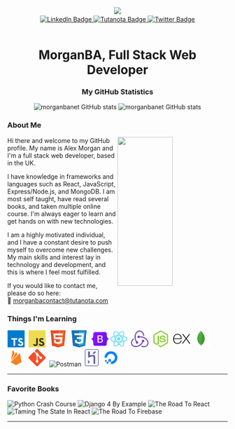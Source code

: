 <div id="header" align="center">
  <img src="https://media.giphy.com/media/jdPMeyv9rn0hZHh8n9/giphy.gif" width="175" />

  <div id="badges">
    <a href="https://www.linkedin.com/in/morganbanet/">
      <img src="https://img.shields.io/badge/LinkedIn-blue?style=for-the-badge&logo=linkedin&logoColor=white" alt="LinkedIn Badge"/>
    </a>
    <a href="mailto:morganbacontact@tutanota.com">
      <img src="https://img.shields.io/badge/Email-red?style=for-the-badge&logo=tutanota&logoColor=white" alt="Tutanota Badge"/>
    </a>
    <a href="https://twitter.com/morganbanet">
      <img src="https://img.shields.io/badge/Twitter-blue?style=for-the-badge&logo=twitter&logoColor=white" alt="Twitter Badge"/>
    </a>
  </div>

  <img src="https://komarev.com/ghpvc/?username=morganbanet&style=flat-square&color=blue" alt=""/>

  <h1>MorganBA, Full Stack Web Developer</h1>
</div>
  
<div align="center">
  <h3 align="center">My GitHub Statistics</h3>
  
  <img height="200" src="https://github-readme-stats-gold-nine-22.vercel.app/api?username=morganbanet&theme=radical" alt="morganbanet GitHub stats" decoding="async" loading="lazy" />
  <img height="200" src="https://github-readme-stats-gold-nine-22.vercel.app/api/top-langs/?username=morganbanet&layout=compact&theme=radical" alt="morganbanet GitHub stats" decoding="async" loading="lazy" />
</div>

### About Me
<img align="right" src="https://media.giphy.com/media/dWesBcTLavkZuG35MI/giphy.gif" width="50%" height="340"/>

Hi there and welcome to my GitHub profile. My name is Alex Morgan and I'm a full stack web developer, based in the UK.

I have knowledge in frameworks and languages such as React, JavaScript, Express/Node.js, and MongoDB. I am most self taught, have read several books, and taken multiple online course. I'm always eager to learn and get hands on with new technologies.

I am a highly motivated individual, and I have a constant desire to push myself to overcome new challenges. My main skills and interest lay in technology and development, and this is where I feel most fulfilled.

If you would like to contact me, please do so here:<br>
📩 morganbacontact@tutanota.com

### Things I'm Learning
<div>
    <img src="https://github.com/devicons/devicon/blob/master/icons/typescript/typescript-original.svg" title="TypeScript" alt="TypeScript" width="40" height="40"/>&nbsp;
    <img src="https://github.com/devicons/devicon/blob/master/icons/javascript/javascript-original.svg" title="JavaScript" alt="JavaScript" width="40" height="40"/>&nbsp;
    <img src="https://github.com/devicons/devicon/blob/master/icons/html5/html5-original.svg" title="HTML5" alt="HTML" width="40" height="40"/>&nbsp;
    <img src="https://github.com/devicons/devicon/blob/master/icons/css3/css3-original.svg"  title="CSS3" alt="CSS" width="40" height="40"/>&nbsp;
    <img src="https://github.com/devicons/devicon/blob/master/icons/bootstrap/bootstrap-original.svg" title="Bootstrap" **alt="Bootsrap" width="40" height="40"/>
    <img src="https://github.com/devicons/devicon/blob/master/icons/react/react-original.svg" title="React" alt="React" width="40" height="40"/>&nbsp;
    <img src="https://github.com/devicons/devicon/blob/master/icons/redux/redux-original.svg" title="Redux" **alt="Redux" width="40" height="40"/>&nbsp;
    <img src="https://github.com/devicons/devicon/blob/master/icons/nodejs/nodejs-original.svg" title="NodeJS" alt="NodeJS" width="40" height="40"/>&nbsp;
    <img src="https://github.com/devicons/devicon/blob/master/icons/express/express-original.svg" title="Express" alt="Express" width="40" height="40"/>
    <img src="https://github.com/devicons/devicon/blob/master/icons/mongodb/mongodb-original.svg" title="MongoDB" **alt="MongoDB" width="40" height="40"/>
    <img src="https://github.com/devicons/devicon/blob/master/icons/firebase/firebase-plain.svg" title="Firebase" alt="Firebase" width="40" height="40"/>&nbsp;
    <img src="https://github.com/devicons/devicon/blob/master/icons/git/git-original.svg" title="Git" **alt="Git" width="40" height="40"/>&nbsp;
    <img src="https://www.vectorlogo.zone/logos/getpostman/getpostman-icon.svg" title="Postman"  alt="Postman" width="40" height="40"/>
    <img src="https://github.com/devicons/devicon/blob/master/icons/heroku/heroku-original.svg" title="Heroku" **alt="Heroku" width="40" height="40"/>
    <img src="https://github.com/devicons/devicon/blob/master/icons/digitalocean/digitalocean-original.svg" title="Digital Ocean" **alt="Digital Ocean" width="40" height="40"/>
</div>

<!-- BLOG-POST-LIST:START -->
<!-- BLOG-POST-LIST:END -->

<hr>



### Favorite Books

<div align="left">
  <img src="https://cdn2.penguin.com.au/covers/original/9781718502703.jpg" title="Python Crash Course" alt="Python Crash Course" width="150" height="200" />
  <img src="https://th.bing.com/th/id/R.0923ca4eded5cad749a015348bee812e?rik=DNoIQQxeO60edA&riu=http%3a%2f%2fprodimage.images-bn.com%2fpimages%2f9781801810449_p0_v1_s600x595.jpg&ehk=1P%2f4%2ftvbIVw3z58uRaXAaD2isKn1D6Wl8vg9yo70mcM%3d&risl=&pid=ImgRaw&r=0" title="Django 4 By Example" alt="Django 4 By Example" width="150" height="200" />
  <img src="https://th.bing.com/th/id/OIP.wVCekU9SHSS-GmJJg345dwHaJl?pid=ImgDet&rs=1" title="The Road To React" alt="The Road To React" width="150" height="200" />
  <img src="https://th.bing.com/th/id/OIP.w4-8-BKQs52mr0kmLeb4yQAAAA?pid=ImgDet&rs=1" title="Taming The State In React" alt="Taming The State In React" width="150" height="200" />
  <img src="https://d2sofvawe08yqg.cloudfront.net/the-road-to-react-with-firebase/s_hero?1622560081" title="The Road To Firebase" alt="The Road To Firebase" width="150" height="200" />
</div>

<hr>
